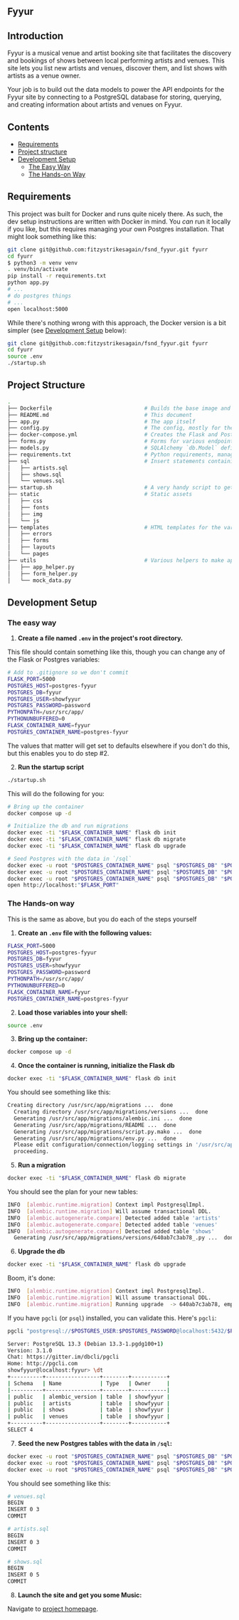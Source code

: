 Fyyur
-----

## Introduction

Fyyur is a musical venue and artist booking site that facilitates the discovery and bookings of shows between local
performing artists and venues. This site lets you list new artists and venues, discover them, and list shows with
artists as a venue owner.

Your job is to build out the data models to power the API endpoints for the Fyyur site by connecting to a PostgreSQL
database for storing, querying, and creating information about artists and venues on Fyyur.

## Contents
* [Requirements](#requirements)
* [Project structure](#project-structure)
* [Development Setup](#development-setup)
    * [The Easy Way](#the-easy-way)
    * [The Hands-on Way](#the-hands-on-way)

## Requirements

This project was built for Docker and runs quite nicely there. As such, the dev setup instructions are written with
Docker in mind. You *can* run it locally if you like, but this requires managing your own Postgres installation. That
might look something like this:

```bash
git clone git@github.com:fitzystrikesagain/fsnd_fyyur.git fyurr
cd fyurr
$ python3 -m venv venv
. venv/bin/activate
pip install -r requirements.txt
python app.py
# ...
# do postgres things
# ...
open localhost:5000
```

While there's nothing wrong with this approach, the Docker version is a bit simpler
(see [Development Setup](#development-setup) below):

```bash
git clone git@github.com:fitzystrikesagain/fsnd_fyyur.git fyurr
cd fyurr
source .env
./startup.sh
```

## Project Structure

  ```bash
  .
├── Dockerfile                             # Builds the base image and manages Python requirements     
├── README.md                              # This document    
├── app.py                                 # The app itself 
├── config.py                              # The config, mostly for the DB URI     
├── docker-compose.yml                     # Creates the Flask and Postgres containers             
├── forms.py                               # Forms for various endpoints, such as artist creation   
├── models.py                              # SQLAlchemy `db.Model` definitions for `Artist`, `Show`, and `Venue`    
├── requirements.txt                       # Python requirements, managed by Docker if run in Docker            
├── sql                                    # Insert statements containing the original data, can be run against Postgres 
│   ├── artists.sql                                      
│   ├── shows.sql                                   
│   └── venues.sql                                   
├── startup.sh                             # A very handy script to get you running with (hopefully) a single command      
├── static                                 # Static assets 
│   ├── css                                   
│   ├── fonts                                   
│   ├── img                                   
│   └── js                                   
├── templates                              # HTML templates for the various pages    
│   ├── errors                                   
│   ├── forms                                   
│   ├── layouts                                   
│   └── pages                                   
├── utils                                  # Various helpers to make app development life easier
│   ├── app_helper.py                                   
│   ├── form_helper.py                                   
│   └── mock_data.py                                   
  ```

## Development Setup

### The easy way

1. **Create a file named `.env` in the project's root directory.**

This file should contain something like this, though you can change any of the Flask or Postgres variables:

```bash
# Add to .gitignore so we don't commit
FLASK_PORT=5000
POSTGRES_HOST=postgres-fyyur
POSTGRES_DB=fyyur
POSTGRES_USER=showfyyur
POSTGRES_PASSWORD=password
PYTHONPATH=/usr/src/app/
PYTHONUNBUFFERED=0
FLASK_CONTAINER_NAME=fyyur
POSTGRES_CONTAINER_NAME=postgres-fyyur
```

The values that matter will get set to defaults elsewhere if you don't do this, but this enables you to do step #2.

2. **Run the startup script**

```bash
./startup.sh
```

This will do the following for you:

```bash
# Bring up the container
docker compose up -d

# Initialize the db and run migrations
docker exec -ti "$FLASK_CONTAINER_NAME" flask db init
docker exec -ti "$FLASK_CONTAINER_NAME" flask db migrate
docker exec -ti "$FLASK_CONTAINER_NAME" flask db upgrade

# Seed Postgres with the data in `/sql`
docker exec -u root "$POSTGRES_CONTAINER_NAME" psql "$POSTGRES_DB" "$POSTGRES_USER" -f /tmp/venues.sql
docker exec -u root "$POSTGRES_CONTAINER_NAME" psql "$POSTGRES_DB" "$POSTGRES_USER" -f /tmp/artists.sql
docker exec -u root "$POSTGRES_CONTAINER_NAME" psql "$POSTGRES_DB" "$POSTGRES_USER" -f /tmp/shows.sql
open http://localhost:"$FLASK_PORT"
```

### The Hands-on way

This is the same as above, but you do each of the steps yourself

1. **Create an `.env` file with the following values:**

```bash
FLASK_PORT=5000
POSTGRES_HOST=postgres-fyyur
POSTGRES_DB=fyyur
POSTGRES_USER=showfyyur
POSTGRES_PASSWORD=password
PYTHONPATH=/usr/src/app/
PYTHONUNBUFFERED=0
FLASK_CONTAINER_NAME=fyyur
POSTGRES_CONTAINER_NAME=postgres-fyyur
```

2. **Load those variables into your shell:**

```bash
source .env
```

3. **Bring up the container:**

```bash
docker compose up -d
```

4. **Once the container is running, initialize the Flask db**

```bash
docker exec -ti "$FLASK_CONTAINER_NAME" flask db init
```
You should see something like this:
```bash
Creating directory /usr/src/app/migrations ...  done
  Creating directory /usr/src/app/migrations/versions ...  done
  Generating /usr/src/app/migrations/alembic.ini ...  done
  Generating /usr/src/app/migrations/README ...  done
  Generating /usr/src/app/migrations/script.py.mako ...  done
  Generating /usr/src/app/migrations/env.py ...  done
  Please edit configuration/connection/logging settings in '/usr/src/app/migrations/alembic.ini' before
  proceeding.
```

5. **Run a migration**

```bash
docker exec -ti "$FLASK_CONTAINER_NAME" flask db migrate
```
You should see the plan for your new tables:
```bash
INFO  [alembic.runtime.migration] Context impl PostgresqlImpl.
INFO  [alembic.runtime.migration] Will assume transactional DDL.
INFO  [alembic.autogenerate.compare] Detected added table 'artists'
INFO  [alembic.autogenerate.compare] Detected added table 'venues'
INFO  [alembic.autogenerate.compare] Detected added table 'shows'
  Generating /usr/src/app/migrations/versions/640ab7c3ab78_.py ...  done
```

6. **Upgrade the db**

```bash
docker exec -ti "$FLASK_CONTAINER_NAME" flask db upgrade
```
Boom, it's done:
```bash
INFO  [alembic.runtime.migration] Context impl PostgresqlImpl.
INFO  [alembic.runtime.migration] Will assume transactional DDL.
INFO  [alembic.runtime.migration] Running upgrade  -> 640ab7c3ab78, empty message
```
If you have `pgcli` (or `psql`) installed, you can validate this. Here's `pgcli`:
```bash
pgcli "postgresql://$POSTGRES_USER:$POSTGRES_PASSWORD@localhost:5432/$POSTGRES_DB"

Server: PostgreSQL 13.3 (Debian 13.3-1.pgdg100+1)
Version: 3.1.0
Chat: https://gitter.im/dbcli/pgcli
Home: http://pgcli.com
showfyyur@localhost:fyyur> \dt
+----------+-----------------+--------+-----------+
| Schema   | Name            | Type   | Owner     |
|----------+-----------------+--------+-----------|
| public   | alembic_version | table  | showfyyur |
| public   | artists         | table  | showfyyur |
| public   | shows           | table  | showfyyur |
| public   | venues          | table  | showfyyur |
+----------+-----------------+--------+-----------+
SELECT 4
```

7. **Seed the new Postgres tables with the data in `/sql`:**

```bash
docker exec -u root "$POSTGRES_CONTAINER_NAME" psql "$POSTGRES_DB" "$POSTGRES_USER" -f /tmp/venues.sql
docker exec -u root "$POSTGRES_CONTAINER_NAME" psql "$POSTGRES_DB" "$POSTGRES_USER" -f /tmp/artists.sql
docker exec -u root "$POSTGRES_CONTAINER_NAME" psql "$POSTGRES_DB" "$POSTGRES_USER" -f /tmp/shows.sql
```
You should see something like this:
```bash
# venues.sql
BEGIN
INSERT 0 3
COMMIT

# artists.sql
BEGIN
INSERT 0 3
COMMIT

# shows.sql
BEGIN
INSERT 0 5
COMMIT
```

8. **Launch the site and get you some Music:**

Navigate to [project homepage](http://localhost:5000). 

